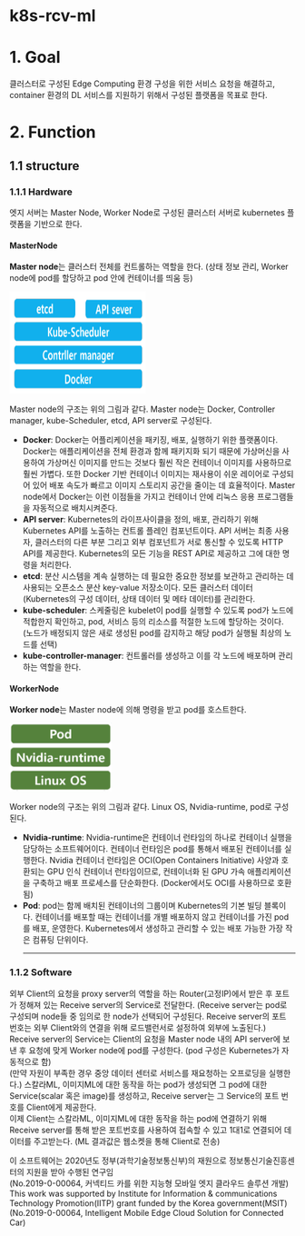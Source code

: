 k8s-rcv-ml
=================
# 1. Goal
클러스터로 구성된 Edge Computing 환경 구성을 위한 서비스 요청을 해결하고, container 환경의 DL 서비스를 지원하기 위해서 구성된 플랫폼을 목표로 한다.   
   
# 2. Function
## 1.1 structure
### 1.1.1 Hardware
엣지 서버는 Master Node, Worker Node로 구성된 클러스터 서버로 kubernetes 플랫폼을 기반으로 한다.   
#### MasterNode   
**Master node**는 클러스터 전체를 컨트롤하는 역할을 한다. (상태 정보 관리, Worker node에 pod를 할당하고 pod 안에 컨테이너를 띄움 등)   
   
<img src="/readme_thumbnail/master.png" width="240px" height="180px" alt="master"></img><br/>   
   
Master node의 구조는 위의 그림과 같다. Master node는 Docker, Controller manager, kube-Scheduler, etcd, API server로 구성된다.   
+ **Docker**: Docker는 어플리케이션을 패키징, 배포, 실행하기 위한 플랫폼이다. Docker는 애플리케이션을 전체 환경과 함께 패키지화 되기 때문에 가상머신을 사용하여 가상머신 이미지를 만드는 것보다 훨씬 작은 컨테이너 이미지를 사용하므로 훨씬 가볍다. 또한 Docker 기반 컨테이너 이미지는 재사용이 쉬운 레이어로 구성되어 있어 배포 속도가 빠르고 이미지 스토리지 공간을 줄이는 데 효율적이다. Master node에서 Docker는 이런 이점들을 가지고 컨테이너 안에 리눅스 응용 프로그램들을 자동적으로 배치시켜준다.    
+ **API server**: Kubernetes의 라이프사이클을 정의, 배포, 관리하기 위해 Kubernetes API를 노출하는 컨트롤 플레인 컴포넌트이다. API 서버는 최종 사용자, 클러스터의 다른 부분 그리고 외부 컴포넌트가 서로 통신할 수 있도록 HTTP API를 제공한다. Kubernetes의 모든 기능을 REST API로 제공하고 그에 대한 명령을 처리한다.   
+ **etcd**: 분산 시스템을 계속 실행하는 데 필요한 중요한 정보를 보관하고 관리하는 데 사용되는 오픈소스 분산 key-value 저장소이다. 모든 클러스터 데이터(Kubernetes의 구성 데이터, 상태 데이터 및 메타 데이터)를 관리한다.       
+ **kube-scheduler**: 스케줄링은 kubelet이 pod를 실행할 수 있도록 pod가 노드에 적합한지 확인하고, pod, 서비스 등의 리소스를 적절한 노드에 할당하는 것이다. (노드가 배정되지 않은 새로 생성된 pod를 감지하고 해당 pod가 실행될 최상의 노드를 선택) 
+ **kube-controller-manager**: 컨트롤러를 생성하고 이를 각 노드에 배포하며 관리하는 역할을 한다.    
#### WorkerNode   
**Worker node**는 Master node에 의해 명령을 받고 pod를 호스트한다.     
   
<img src="/readme_thumbnail/worker.png" width="180px" height="120px" alt="worker"></img><br/>    
   
Worker node의 구조는 위의 그림과 같다. Linux OS, Nvidia-runtime, pod로 구성된다.   
+ **Nvidia-runtime**: Nvidia-runtime은 컨테이너 런타임의 하나로 컨테이너 실행을 담당하는 소프트웨어이다. 컨테이너 런타임은 pod를 통해서 배포된 컨테이너를 실행한다. Nvidia 컨테이너 런타임은 OCI(Open Containers Initiative) 사양과 호환되는 GPU 인식 컨테이너 런타임이므로, 컨테이너화 된 GPU 가속 애플리케이션을 구축하고 배포 프로세스를 단순화한다. (Docker에서도 OCI를 사용하므로 호환됨)   
+ **Pod**: pod는 함께 배치된 컨테이너의 그룹이며 Kubernetes의 기본 빌딩 블록이다. 컨테이너를 배포할 때는 컨테이너를 개별 배포하지 않고 컨테이너를 가진 pod를 배포, 운영한다. Kubernetes에서 생성하고 관리할 수 있는 배포 가능한 가장 작은 컴퓨팅 단위이다.    
  - - -
### 1.1.2 Software
외부 Client의 요청을 proxy server의 역할을 하는 Router(고정IP)에서 받은 후 포트가 정해져 있는 Receive server의 Service로 전달한다. (Receive server는 pod로 구성되며 node들 중 임의로 한 node가 선택되어 구성된다. Receive server의 포트 번호는 외부 Client와의 연결을 위해 로드밸런서로 설정하여 외부에 노출된다.)   
Receive server의 Service는 Client의 요청을 Master node 내의 API server에 보낸 후 요청에 맞게 Worker node에 pod를 구성한다. (pod 구성은 Kubernetes가 자동적으로 함)   
(만약 자원이 부족한 경우 중앙 데이터 센터로 서비스를 재요청하는 오프로딩을 실행한다.)
스칼라ML, 이미지ML에 대한 동작을 하는 pod가 생성되면 그 pod에 대한 Service(scalar 혹은 image)를 생성하고, Receive server는 그 Service의 포트 번호를 Client에게 제공한다.    
이제 Client는 스칼라ML, 이미지ML에 대한 동작을 하는 pod에 연결하기 위해 Receive server를 통해 받은 포트번호를 사용하여 접속할 수 있고 1대1로 연결되어 데이터를 주고받는다. (ML 결과값은 웹소켓을 통해 Client로 전송)   
   
이 소프트웨어는 2020년도 정부(과학기술정보통신부)의 재원으로 정보통신기술진흥센터의 지원을 받아 수행된 연구임   
(No.2019-0-00064, 커넥티드 카를 위한 지능형 모바일 엣지 클라우드 솔루션 개발)   
This work was supported by Institute for Information & communications Technology Promotion(IITP) grant funded by the Korea government(MSIT)   
(No.2019-0-00064, Intelligent Mobile Edge Cloud Solution for Connected Car)   
